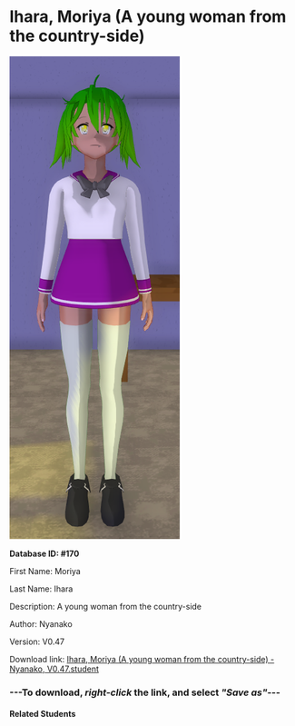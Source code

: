 # Ihara, Moriya (A young woman from the country-side)

<img src="Files/Ihara, Moriya (A young woman from the country-side).png" title="Ihara, Moriya (A young woman from the country-side) - Nyanako, V0.47">

**Database ID: #170**

First Name: Moriya

Last Name: Ihara

Description: A young woman from the country-side

Author: Nyanako

Version: V0.47

Download link: <a href="https://raw.githubusercontent.com/Arbiter1223/Daigaku-Gurashi-Custom-Students/master/Students/Files/Ihara%2C%20Moriya%20(A%20young%20woman%20from%20the%20country-side)%20-%20Nyanako%2C%20V0.47.student">Ihara, Moriya (A young woman from the country-side) - Nyanako, V0.47.student</a>

### ---**To download, _right-click_ the link, and select _"Save as"_**---

#### Related Students

